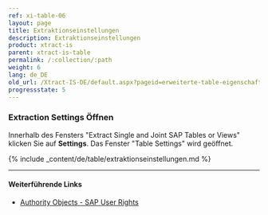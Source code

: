 ```yaml
---
ref: xi-table-06
layout: page
title: Extraktionseinstellungen
description: Extraktionseinstellungen
product: xtract-is
parent: xtract-is-table
permalink: /:collection/:path
weight: 6
lang: de_DE
old_url: /Xtract-IS-DE/default.aspx?pageid=erweiterte-table-eigenschaften
progressstate: 5
---
```


### Extraction Settings Öffnen
Innerhalb des Fensters "Extract Single and Joint SAP Tables or Views" klicken Sie auf **Settings**. Das Fenster "Table Settings" wird geöffnet. 

{% include _content/de/table/extraktionseinstellungen.md  %}

***********
#### Weiterführende Links
- [Authority Objects - SAP User Rights](https://kb.theobald-software.com/sap/authority-objects-sap-user-rights)


